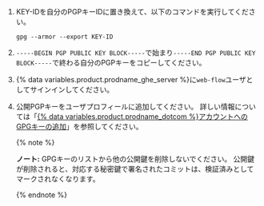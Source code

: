 1. KEY-IDを自分のPGPキーIDに置き換えて、以下のコマンドを実行してください。

   ```bash{:copy}
   gpg --armor --export KEY-ID
   ```
1. `-----BEGIN PGP PUBLIC KEY BLOCK-----`で始まり`-----END PGP PUBLIC KEY BLOCK-----`で終わる自分のPGPキーをコピーしてください。
1. {% data variables.product.prodname_ghe_server %}に`web-flow`ユーザとしてサインインしてください。
1. 公開PGPキーをユーザプロフィールに追加してください。 詳しい情報については「[{% data variables.product.prodname_dotcom %}アカウントへのGPGキーの追加](/authentication/managing-commit-signature-verification/adding-a-gpg-key-to-your-github-account)」を参照してください。

   {% note %}

   **ノート:** GPGキーのリストから他の公開鍵を削除しないでください。 公開鍵が削除されると、対応する秘密鍵で署名されたコミットは、検証済みとしてマークされなくなります。

   {% endnote %}
